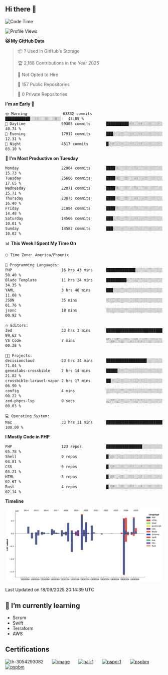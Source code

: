 ## Hi there 👋

<!--START_SECTION:waka-->
![Code Time](http://img.shields.io/badge/Code%20Time-11%2C735%20hrs%203%20mins-blue)

![Profile Views](http://img.shields.io/badge/Profile%20Views-0-blue)

**🐱 My GitHub Data** 

> 📦 ? Used in GitHub's Storage 
 > 
> 🏆 2,168 Contributions in the Year 2025
 > 
> 🚫 Not Opted to Hire
 > 
> 📜 157 Public Repositories 
 > 
> 🔑 0 Private Repositories 
 > 
**I'm an Early 🐤** 

```text
🌞 Morning                63832 commits       ███████████░░░░░░░░░░░░░░   43.85 % 
🌆 Daytime                59305 commits       ██████████░░░░░░░░░░░░░░░   40.74 % 
🌃 Evening                17912 commits       ███░░░░░░░░░░░░░░░░░░░░░░   12.31 % 
🌙 Night                  4517 commits        █░░░░░░░░░░░░░░░░░░░░░░░░   03.10 % 
```
📅 **I'm Most Productive on Tuesday** 

```text
Monday                   22904 commits       ████░░░░░░░░░░░░░░░░░░░░░   15.73 % 
Tuesday                  25686 commits       ████░░░░░░░░░░░░░░░░░░░░░   17.65 % 
Wednesday                22871 commits       ████░░░░░░░░░░░░░░░░░░░░░   15.71 % 
Thursday                 23873 commits       ████░░░░░░░░░░░░░░░░░░░░░   16.40 % 
Friday                   21084 commits       ████░░░░░░░░░░░░░░░░░░░░░   14.48 % 
Saturday                 14566 commits       ███░░░░░░░░░░░░░░░░░░░░░░   10.01 % 
Sunday                   14582 commits       ███░░░░░░░░░░░░░░░░░░░░░░   10.02 % 
```


📊 **This Week I Spent My Time On** 

```text
🕑︎ Time Zone: America/Phoenix

💬 Programming Languages: 
PHP                      16 hrs 43 mins      █████████████░░░░░░░░░░░░   50.40 % 
Blade Template           11 hrs 24 mins      █████████░░░░░░░░░░░░░░░░   34.35 % 
YAML                     3 hrs 40 mins       ███░░░░░░░░░░░░░░░░░░░░░░   11.08 % 
JSON                     35 mins             ░░░░░░░░░░░░░░░░░░░░░░░░░   01.76 % 
jsonc                    18 mins             ░░░░░░░░░░░░░░░░░░░░░░░░░   00.92 % 

🔥 Editors: 
Zed                      33 hrs 3 mins       █████████████████████████   99.62 % 
VS Code                  7 mins              ░░░░░░░░░░░░░░░░░░░░░░░░░   00.38 % 

🐱‍💻 Projects: 
decisioncloud            23 hrs 34 mins      ██████████████████░░░░░░░   71.04 % 
genealabs-crossbible     7 hrs 14 mins       █████░░░░░░░░░░░░░░░░░░░░   21.82 % 
crossbible-laravel-vapor 2 hrs 17 mins       ██░░░░░░░░░░░░░░░░░░░░░░░   06.90 % 
config                   4 mins              ░░░░░░░░░░░░░░░░░░░░░░░░░   00.22 % 
zed-phpcs-lsp            0 secs              ░░░░░░░░░░░░░░░░░░░░░░░░░   00.03 % 

💻 Operating System: 
Mac                      33 hrs 11 mins      █████████████████████████   100.00 % 
```

**I Mostly Code in PHP** 

```text
PHP                      123 repos           ████████████████░░░░░░░░░   65.78 % 
Shell                    9 repos             █░░░░░░░░░░░░░░░░░░░░░░░░   04.81 % 
CSS                      6 repos             █░░░░░░░░░░░░░░░░░░░░░░░░   03.21 % 
HTML                     5 repos             █░░░░░░░░░░░░░░░░░░░░░░░░   02.67 % 
Rust                     4 repos             █░░░░░░░░░░░░░░░░░░░░░░░░   02.14 % 
```



**Timeline**

![Lines of Code chart](https://raw.githubusercontent.com/mikebronner/mikebronner/master/assets/bar_graph.png)


 Last Updated on 18/09/2025 20:14:39 UTC
<!--END_SECTION:waka-->

<!--
**mikebronner/mikebronner** is a ✨ _special_ ✨ repository because its `README.md` (this file) appears on your GitHub profile.

Here are some ideas to get you started:

- 🔭 I’m currently working on ...
- 🌱 I’m currently learning ...
- 👯 I’m looking to collaborate on ...
- 🤔 I’m looking for help with ...
- 💬 Ask me about ...
- 📫 How to reach me: ...
- 😄 Pronouns: ...
- ⚡ Fun fact: ...
-->

## 🌱 I’m currently learning

- Scrum
- Swift
- Terraform
- AWS

## Certifications

![th-3054293082](https://user-images.githubusercontent.com/1791050/208267034-c5006f82-ae89-41eb-9478-7106c5aba070.jpg)
&nbsp;&nbsp;&nbsp;&nbsp;&nbsp;
[![image](https://images.credly.com/size/100x100/images/a2790314-008a-4c3d-9553-f5e84eb359ba/image.png)](https://www.credly.com/users/mike-bronner)
&nbsp;&nbsp;&nbsp;&nbsp;&nbsp;
[![pal-1](https://images.credly.com/size/100x100/images/78c772ee-6b3c-4348-ac66-58ac5a2cf581/image.png)](https://www.credly.com/users/mike-bronner)
&nbsp;&nbsp;&nbsp;&nbsp;&nbsp;
[![pspo-1](https://images.credly.com/size/100x100/images/591762c5-fae7-49c6-b326-e1756979928d/image.png)](https://www.credly.com/users/mike-bronner)
&nbsp;&nbsp;&nbsp;&nbsp;&nbsp;
[![pspbm](https://images.credly.com/size/100x100/images/55a21a78-59af-4294-810e-e4014e9ca1be/image.png)](https://www.credly.com/users/mike-bronner)
&nbsp;&nbsp;&nbsp;&nbsp;&nbsp;
[![pspbm](https://images.credly.com/size/100x100/images/7964c477-0edb-4b83-b836-f35f255685f3/blob)](https://www.credly.com/users/mike-bronner)
